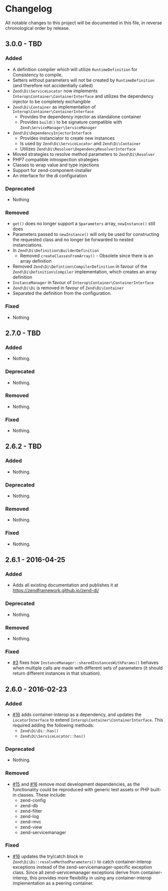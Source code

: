 # Changelog

All notable changes to this project will be documented in this file, in reverse chronological order by release.

## 3.0.0 - TBD

### Added

- A definition compiler which will utilize `RuntimeDefinition` for Consistency to compile.
- Setters without parameters will not be created by `RuntimeDefinition` (and therefore not accidentially called)
- `Zend\Di\ServiceLocator` now implements `Interop\Container\ContainerInterface` and utilizes the dependency injector to be completely exchangible
- `Zend\Di\Container` as implementation of `Interop\Container\ContainerInterface`
  * Provides the dependency injector as standalone container
  * Provides `build()` to be signature compatible with `Zend\ServiceManager\ServiceManager`
- `Zend\Di\DependencyInjectorInterface`
  * Provides instanciator to create new instances
  * Is used by `Zend\Di\ServiceLocator` and `Zend\Di\Container`
  * Utilizes `Zend\Di\Resolver\DependencyResolverInterface`
- Moved strategies to resolve method parameters to `Zend\Di\Resolver`
- PHP7 compatible introspection strategies
- Classes to wrap value and type injections
- Support for zend-component-installer
- An interface for the di configuration

### Deprecated

- Nothing

### Removed

- `get()` does no longer support a `$parameters` array, `newInstance()` still does
- Parameters passed to `newInstance()` will only be used for constructing the requested class and no longer be forwarded to nested instanciations.
- In `Zend\Di\Definition\BuilderDefinition`
  * Removed `createClassesFromArray()` - Obsolete since there is an array definition
- Removed `Zend\Di\Defintion\CompilerDefinition` in favour of the `Zend\Di\Definition\Compiler` implementation, which creates an array definition
- `InstanceManager` in favour of `Interop\Container\ContainerInterface`
- `Zend\Di\Di` is removed in favour of `Zend\Di\Container`
- Separated the definition from the configuration.

### Fixed

- Nothing


## 2.7.0 - TBD

### Added

- Nothing.

### Deprecated

- Nothing.

### Removed

- Nothing.

### Fixed

- Nothing.

## 2.6.2 - TBD

### Added

- Nothing.

### Deprecated

- Nothing.

### Removed

- Nothing.

### Fixed

- Nothing.

## 2.6.1 - 2016-04-25

### Added

- Adds all existing documentation and publishes it at
  https://zendframework.github.io/zend-di/

### Deprecated

- Nothing.

### Removed

- Nothing.

### Fixed

- [#3](https://github.com/zendframework/zend-di/pull/3) fixes how
  `InstanceManager::sharedInstancesWithParams()` behaves when multiple calls are
  made with different sets of parameters (it should return different instances
  in that situation).

## 2.6.0 - 2016-02-23

### Added

- [#16](https://github.com/zendframework/zend-di/pull/16) adds container-interop
  as a dependency, and updates the `LocatorInterface` to extend
  `Interop\Container\ContainerInterface`. This required adding the following
  methods:
  - `Zend\Di\Di::has()`
  - `Zend\Di\ServiceLocator::has()`

### Deprecated

- Nothing.

### Removed

- [#15](https://github.com/zendframework/zend-di/pull/15) and
  [#16](https://github.com/zendframework/zend-di/pull/16) remove most
  development dependencies, as the functionality could be reproduced with
  generic test assets or PHP built-in classes. These include:
  - zend-config
  - zend-db
  - zend-filter
  - zend-log
  - zend-mvc
  - zend-view
  - zend-servicemanager

### Fixed

- [#16](https://github.com/zendframework/zend-di/pull/16) updates the try/catch
  block in `Zend\Di\Di::resolveMethodParameters()` to catch container-interop
  exceptions instead of the zend-servicemanager-specific exception class. Since
  all zend-servicemanager exceptions derive from container-interop, this
  provides more flexibility in using any container-interop implementation as a
  peering container.
